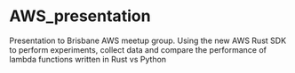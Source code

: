 # AWS_presentation
Presentation to Brisbane AWS meetup group. Using the new AWS Rust SDK to perform experiments, collect data and compare the performance of lambda functions written in Rust vs Python
